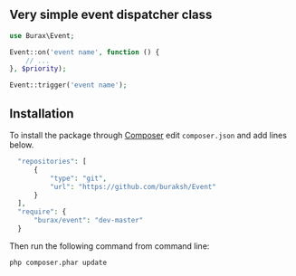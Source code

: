 ## Very simple event dispatcher class

  ```php
  use Burax\Event;

  Event::on('event name', function () {
      // ...
  }, $priority);

  Event::trigger('event name');
  ```

## Installation

To install the package through [Composer](http://getcomposer.org) edit `composer.json` and add lines below.

  ```php
    "repositories": [
        {
            "type": "git",
            "url": "https://github.com/buraksh/Event"
        }
    ],
    "require": {
        "burax/event": "dev-master"
    }
  ```

Then run the following command from command line:

  ```bash
  php composer.phar update
  ```